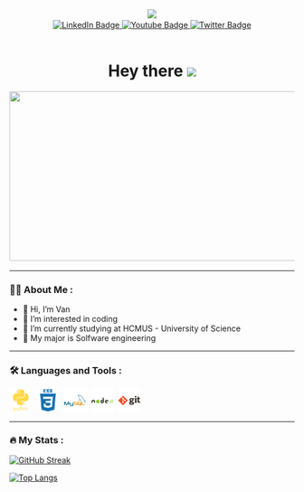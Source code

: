 <div id="header" align="center">
  <img src="https://media.giphy.com/media/VGcVZyreAU2UewDI81/giphy.gif" width="100"/>
</div>

<div align="center">
  <a href="your-linkedin-URL">
    <img src="https://img.shields.io/badge/LinkedIn-blue?style=for-the-badge&logo=linkedin&logoColor=white" alt="LinkedIn Badge"/>
  </a>
  <a href="https://www.youtube.com/channel/UCcCiMMUrAdyIHy2IAn7bMJg">
    <img src="https://img.shields.io/badge/YouTube-red?style=for-the-badge&logo=youtube&logoColor=white" alt="Youtube Badge"/>
  </a>
  <a href="https://www.facebook.com/profile.php?id=100009175985317">
    <img src="https://img.shields.io/badge/Facebook-blue?style=for-the-badge&logo=facebook&logoColor=white" alt="Twitter Badge"/>
  </a>
</div>

<div id="badges" align="center">
  <img src="https://komarev.com/ghpvc/?username=Vawnndv&style=flat-square&color=blue" alt=""/>
</div>
 
<h1 align="center">
  Hey there
  <img src="https://media.giphy.com/media/iOdhk1BSNJ7PsQRUN3/giphy.gif" width="100px"/>
</h1>

<div align="center">
  <img src="https://media.giphy.com/media/f3iwJFOVOwuy7K6FFw/giphy.gif" width="600" height="300"/>
</div>

---

### :woman_technologist: About Me :

- 👋 Hi, I’m Van
- 👀 I’m interested in coding
- 🌱 I’m currently studying at HCMUS - University of Science
- 💞️ My major is Solfware engineering 

---

### :hammer_and_wrench: Languages and Tools :

<div>
  <img src="https://github.com/devicons/devicon/blob/master/icons/python/python-plain-wordmark.svg"  title="Python" alt="Python" width="40" height="40"/>&nbsp;
  <img src="https://github.com/devicons/devicon/blob/master/icons/css3/css3-plain-wordmark.svg"  title="CSS3" alt="CSS" width="40" height="40"/>&nbsp;
  <img src="https://github.com/devicons/devicon/blob/master/icons/mysql/mysql-original-wordmark.svg" title="MySQL"  alt="MySQL" width="40" height="40"/>&nbsp;
  <img src="https://github.com/devicons/devicon/blob/master/icons/nodejs/nodejs-original-wordmark.svg" title="NodeJS" alt="NodeJS" width="40" height="40"/>&nbsp;
  <img src="https://github.com/devicons/devicon/blob/master/icons/git/git-original-wordmark.svg" title="Git" **alt="Git" width="40" height="40"/>
</div>

---

### :fire: My Stats :
[![GitHub Streak](http://github-readme-streak-stats.herokuapp.com?user=Vawnndv&theme=dark&background=000000)](https://git.io/streak-stats)

[![Top Langs](https://github-readme-stats.vercel.app/api/top-langs/?username=Vawnndv&layout=compact&theme=vision-friendly-dark)](https://github.com/anuraghazra/github-readme-stats)

<!---
Vawnndv/Vawnndv is a ✨ special ✨ repository because its `README.md` (this file) appears on your GitHub profile.
You can click the Preview link to take a look at your changes.
--->
